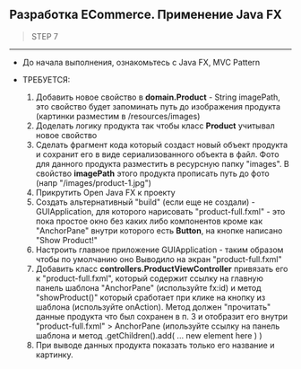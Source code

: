 ## Разработка ECommerce. Применение Java FX

> STEP 7

---
* До начала выполнения, ознакомьтесь с Java FX, MVC Pattern

* ТРЕБУЕТСЯ:
  1. Добавить новое свойство в **domain.Product** - String imagePath, это свойство будет запоминать путь до изображения продукта (картинки разместим в /resources/images)
  2. Доделать логику продукта так чтобы класс **Product** учитывал новое свойство
  3. Сделать фрагмент кода который создаст новый объект продукта и сохранит его в виде сериализованного объекта в файл. Фото для данного продукта разместить в ресурсную папку "images". В свойство **imagePath** этого продукта прописать путь до фото (напр "/images/product-1.jpg")
  4. Прикрутить Open Java FX к проекту
  5. Создать альтернативный "build" (если еще не создали) - GUIApplication, для которого нарисовать "product-full.fxml" - это пока простое окно без каких либо компонентов кроме как "AnchorPane" внутри которого есть **Button**, на кнопке написано "Show Product!" 
  6. Настроить главное приложение GUIApplication - таким образом чтобы по умолчанию оно Выводило на экран "product-full.fxml"
  7. Добавить класс **controllers.ProductViewController** привязать его к "product-full.fxml", который содержит ссылку на главную панель шаблона "AnchorPane" (используйте fx:id) и метод "showProduct()" который сработает при клике на кнопку из шаблона (используйте onAction). Метод должен "прочитать" данные продукта что был сохранен в п. 3 и отобразит его внутри "product-full.fxml" > AnchorPane (ипользуйте ссылку на панель шаблона и метод .getChildren().add( ... new element here ) )
  8. При выводе данных продукта показать только его название и картинку. 